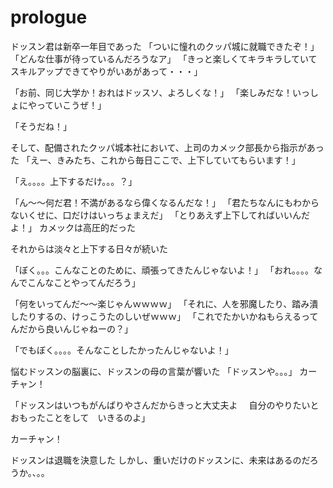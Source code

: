 # prologue

ドッスン君は新卒一年目であった
「ついに憧れのクッパ城に就職できたぞ！」
「どんな仕事が待っているんだろうなア」
「きっと楽しくてキラキラしていて　スキルアップできてやりがいあがあって・・・」

「お前、同じ大学か！おれはドッスソ、よろしくな！」
「楽しみだな！いっしょにやっていこうぜ！」

「そうだね！」

そして、配備されたクッパ城本社において、上司のカメック部長から指示があった
「えー、きみたち、これから毎日ここで、上下していてもらいます！」

「え。。。。上下するだけ。。。？」

「ん〜〜何だ君！不満があるなら偉くなるんだな！」
「君たちなんにもわからないくせに、口だけはいっちょまえだ」
「とりあえず上下してればいいんだよ！」
カメックは高圧的だった

それからは淡々と上下する日々が続いた

「ぼく。。。こんなことのために、頑張ってきたんじゃないよ！」
「おれ。。。。なんでこんなことやってんだろう」

「何をいってんだ〜〜楽じゃんｗｗｗｗ」
「それに、人を邪魔したり、踏み潰したりするの、けっこうたのしいぜｗｗｗ」
「これでたかいかねもらえるってんだから良いんじゃねーの？」

「でもぼく。。。。そんなことしたかったんじゃないよ！」

悩むドッスンの脳裏に、ドッスンの母の言葉が響いた
「ドッスンや。。。」
カーチャン！

「ドッスンはいつもがんばりやさんだからきっと大丈夫よ
　自分のやりたいとおもったことをして　いきるのよ」

カーチャン！

ドッスンは退職を決意した
しかし、重いだけのドッスンに、未来はあるのだろうか。、。。
